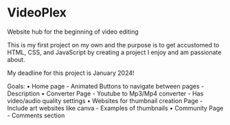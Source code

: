 # VideoPlex

Website hub for the beginning of video editing

This is my first project on my own and the purpose is to get accustomed to HTML, CSS, and JavaScript by creating a project I enjoy and am passionate about.

My deadline for this project is January 2024!

Goals:
• Home page - Animated Buttons to navigate between pages - Description
• Converter Page - Youtube to Mp3/Mp4 converter - Has video/audio quality settings
• Websites for thumbnail creation Page - Include art websites like canva - Examples of thumbnails
• Community Page - Comments section
